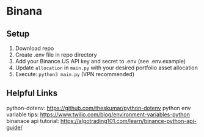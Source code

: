 # Binana

## Setup
1. Download repo
2. Create .env file in repo directory
3. Add your Binance.US API key and secret to .env (see .env.example)
4. Update `allocation` in `main.py` with your desired portfolio asset allocation
5. Execute: `python3 main.py` (VPN recommended)

## Helpful Links
python-dotenv: https://github.com/theskumar/python-dotenv
python env variable tips: https://www.twilio.com/blog/environment-variables-python
binanace api tutorial: https://algotrading101.com/learn/binance-python-api-guide/
